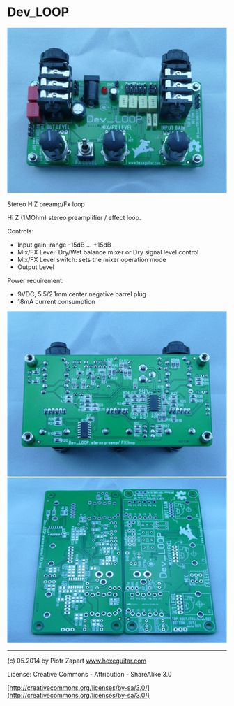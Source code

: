 Dev_LOOP
========

![alt text][pic1]

Stereo HiZ preamp/Fx loop

Hi Z (1MOhm) stereo preamplifier / effect loop.

Controls:

  * Input gain: range -15dB ... +15dB
  * Mix/FX Level: Dry/Wet balance mixer or Dry signal level control
  * Mix/FX Level switch: sets the mixer operation mode
  * Output Level

Power requirement: 

  * 9VDC, 5.5/2.1mm center negative barrel plug
  * 18mA current consumption

![alt text][pic2]
![alt text][pic3]

 ------
(c) 05.2014 by Piotr Zapart
www.hexeguitar.com

License:
Creative Commons - Attribution - ShareAlike 3.0 

[http://creativecommons.org/licenses/by-sa/3.0/](http://creativecommons.org/licenses/by-sa/3.0/)

[pic1]: Pics/Dev_LOOP1.jpg "Dev_LOOP"
[pic2]: Pics/Dev_LOOP2.jpg "Dev_LOOP"
[pic3]: Pics/Dev_LOOP_PCB.jpg "Dev_LOOP"